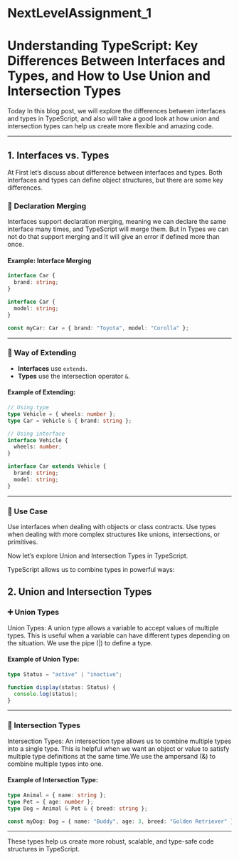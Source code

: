 # NextLevelAssignment_1


# Understanding TypeScript: Key Differences Between Interfaces and Types, and How to Use Union and Intersection Types

Today In this blog post, we will explore the differences between interfaces and types in TypeScript, and also will take a good look at how union and intersection types can help us create more flexible and amazing code.

---

## 1. Interfaces vs. Types

At First let’s discuss about difference between interfaces and types. Both interfaces and types can define object structures, but there are some key differences.

### 🔄 Declaration Merging

Interfaces support declaration merging, meaning we can declare the same interface many times, and TypeScript will merge them. But In Types we can not do that support merging and It will give an error if defined more than once.

#### Example: Interface Merging

```ts
interface Car {
  brand: string;
}

interface Car {
  model: string;
}

const myCar: Car = { brand: "Toyota", model: "Corolla" };
```

---

### 🧩 Way of Extending

- **Interfaces** use `extends`.
- **Types** use the intersection operator `&`.

#### Example of Extending:

```ts
// Using type
type Vehicle = { wheels: number };
type Car = Vehicle & { brand: string };

// Using interface
interface Vehicle {
  wheels: number;
}

interface Car extends Vehicle {
  brand: string;
  model: string;
}
```

---

### 🎯 Use Case

Use interfaces when dealing with objects or class contracts. Use types when dealing with more complex structures like unions, intersections, or primitives.


Now let’s explore Union and Intersection Types in TypeScript. 

TypeScript allows us to combine types in powerful ways:


## 2. Union and Intersection Types

### ➕ Union Types

Union Types: A union type allows a variable to accept values of multiple types. This is useful when a variable can have different types depending on the situation. We use the pipe (|) to define a type.

#### Example of Union Type:

```ts
type Status = "active" | "inactive";

function display(status: Status) {
  console.log(status);
}
```

---

### 🔗 Intersection Types

Intersection Types: An intersection type allows us to combine multiple types into a single type. This is helpful when we want an object or value to satisfy multiple type definitions at the same time.We use the ampersand (&) to combine multiple types into one.

#### Example of Intersection Type:

```ts
type Animal = { name: string };
type Pet = { age: number };
type Dog = Animal & Pet & { breed: string };

const myDog: Dog = { name: "Buddy", age: 3, breed: "Golden Retriever" };
```

---

These types help us create more robust, scalable, and type-safe code structures in TypeScript.
